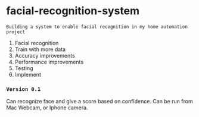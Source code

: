 # facial-recognition-system


`Building a system to enable facial recognition in my home automation project`

1. Facial recognition
2. Train with more data
4. Accuracy improvements
5. Performance improvements
7. Testing
8. Implement

### `Version 0.1`

Can recognize face and give a score based on confidence. Can be run from Mac Webcam, or Iphone camera.


